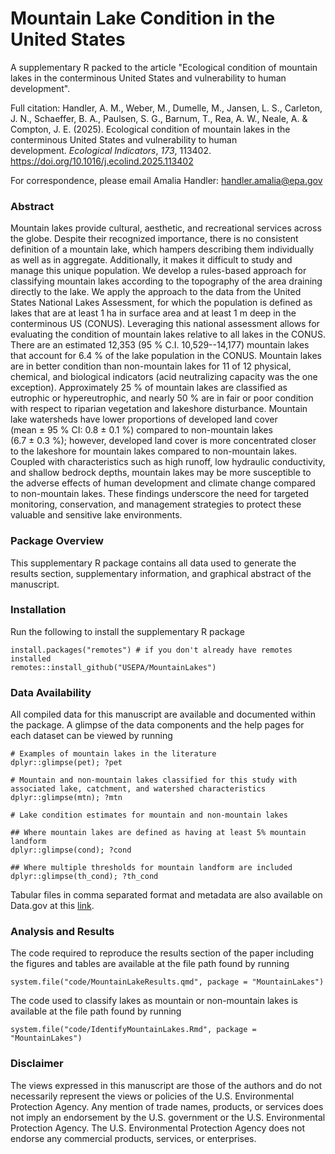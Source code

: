 # Mountain Lake Condition in the United States

A supplementary R packed to the article "Ecological condition of mountain lakes in the conterminous United States and vulnerability to human development".

Full citation: Handler, A. M., Weber, M., Dumelle, M., Jansen, L. S., Carleton, J. N., Schaeffer, B. A., Paulsen, S. G., Barnum, T., Rea, A. W., Neale, A. & Compton, J. E. (2025). Ecological condition of mountain lakes in the conterminous United States and vulnerability to human development. *Ecological Indicators*, *173*, 113402. <https://doi.org/10.1016/j.ecolind.2025.113402>

For correspondence, please email Amalia Handler: [handler.amalia\@epa.gov](mailto:handler.amalia@epa.gov)

### Abstract

Mountain lakes provide cultural, aesthetic, and recreational services across the globe. Despite their recognized importance, there is no consistent definition of a mountain lake, which hampers describing them individually as well as in aggregate. Additionally, it makes it difficult to study and manage this unique population. We develop a rules-based approach for classifying mountain lakes according to the topography of the area draining directly to the lake. We apply the approach to the data from the United States National Lakes Assessment, for which the population is defined as lakes that are at least 1 ha in surface area and at least 1 m deep in the conterminous US (CONUS). Leveraging this national assessment allows for evaluating the condition of mountain lakes relative to all lakes in the CONUS. There are an estimated 12,353 (95 % C.I. 10,529--14,177) mountain lakes that account for 6.4 % of the lake population in the CONUS. Mountain lakes are in better condition than non-mountain lakes for 11 of 12 physical, chemical, and biological indicators (acid neutralizing capacity was the one exception). Approximately 25 % of mountain lakes are classified as eutrophic or hypereutrophic, and nearly 50 % are in fair or poor condition with respect to riparian vegetation and lakeshore disturbance. Mountain lake watersheds have lower proportions of developed land cover (mean ± 95 % CI: 0.8 ± 0.1 %) compared to non-mountain lakes (6.7 ± 0.3 %); however, developed land cover is more concentrated closer to the lakeshore for mountain lakes compared to non-mountain lakes. Coupled with characteristics such as high runoff, low hydraulic conductivity, and shallow bedrock depths, mountain lakes may be more susceptible to the adverse effects of human development and climate change compared to non-mountain lakes. These findings underscore the need for targeted monitoring, conservation, and management strategies to protect these valuable and sensitive lake environments.

### Package Overview

This supplementary R package contains all data used to generate the results section, supplementary information, and graphical abstract of the manuscript.

### Installation

Run the following to install the supplementary R package

```{r}
install.packages("remotes") # if you don't already have remotes installed
remotes::install_github("USEPA/MountainLakes")
```

### Data Availability

All compiled data for this manuscript are available and documented within the package. A glimpse of the data components and the help pages for each dataset can be viewed by running

```{r}
# Examples of mountain lakes in the literature
dplyr::glimpse(pet); ?pet

# Mountain and non-mountain lakes classified for this study with associated lake, catchment, and watershed characteristics
dplyr::glimpse(mtn); ?mtn

# Lake condition estimates for mountain and non-mountain lakes

## Where mountain lakes are defined as having at least 5% mountain landform
dplyr::glimpse(cond); ?cond

## Where multiple thresholds for mountain landform are included
dplyr::glimpse(th_cond); ?th_cond
```

Tabular files in comma separated format and metadata are also available on Data.gov at this [link](https://doi.org/10.23719/1532058).

### Analysis and Results

The code required to reproduce the results section of the paper including the figures and tables are available at the file path found by running

```{r}
system.file("code/MountainLakeResults.qmd", package = "MountainLakes")
```

The code used to classify lakes as mountain or non-mountain lakes is available at the file path found by running

```{r}
system.file("code/IdentifyMountainLakes.Rmd", package = "MountainLakes")
```

### Disclaimer

The views expressed in this manuscript are those of the authors and do not necessarily represent the views or policies of the U.S. Environmental Protection Agency. Any mention of trade names, products, or services does not imply an endorsement by the U.S. government or the U.S. Environmental Protection Agency. The U.S. Environmental Protection Agency does not endorse any commercial products, services, or enterprises.
